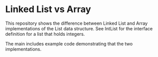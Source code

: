# Linked List vs Array

This repository shows the difference between Linked List and Array implementations of the List data structure. See IntList for the interface definition for a list that holds integers. 

The main includes example code demonstrating that the two implementations.